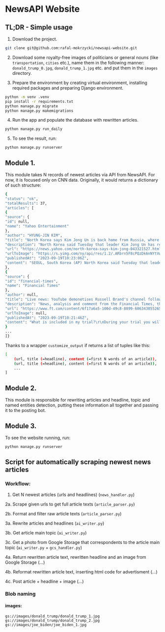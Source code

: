 # NewsAPI Website


## TL;DR - Simple usage

1. Download the project.

```bash
git clone git@github.com:rafal-mokrzycki/newsapi-website.git
```

2. Download some royalty-free images of politicians or general nouns (like `transportation`, `cities` etc.), name them in the following manner: `donald_trump_0.jpg`, `donald_trump_1.jpg` etc. and put them in the `images` directory.

3. Prepare the environment by creating virtual environment, installing required packages and preparing Django environment.

```bash
python -m venv .venv
pip install -r requirements.txt
python manage.py migrate
python manage.py makemigrations
```

4. Run the app and populate the database with rewritten articles.

```bash
python manage.py run_daily
```

5. To see the result, run:

```bash
python manage.py runserver
```

## Module 1.

This module takes N records of newest articles via API from NewsAPI. For now, it is focused only on CNN data. Originally, it would returns a dictionary of such structure:

```bash
{
"status": "ok",
"totalResults": 37,
"articles": [
{
"source": {
"id": null,
"name": "Yahoo Entertainment"
},
"author": "HYUNG-JIN KIM",
"title": "North Korea says Kim Jong Un is back home from Russia, where he deepened 'comradely' ties with Putin - Yahoo News",
"description": "North Korea said Tuesday that leader Kim Jong Un has returned home from a trip to Russia where he deepened “comradely fellowship and friendly ties” with...",
"url": "https://news.yahoo.com/north-korea-says-kim-jong-043321527.html",
"urlToImage": "https://s.yimg.com/ny/api/res/1.2/.ARbrn5F8cPQzDk6nNYtVw--/YXBwaWQ9aGlnaGxhbmRlcjt3PTEyMDA7aD03OTg-/https://media.zenfs.com/en/ap.org/7952b858d1fb02ec03b7fa7525ebd52b",
"publishedAt": "2023-09-19T10:23:06Z",
"content": "SEOUL, South Korea (AP) North Korea said Tuesday that leader Kim Jong Un has returned home from a trip to Russia where he deepened comradely fellowship and friendly ties with President Vladimir Putin… [+2628 chars]"
},
{
"source": {
"id": "financial-times",
"name": "Financial Times"
},
"author": null,
"title": "Live news: YouTube demonetises Russell Brand's channel following sexual misconduct allegations - Financial Times",
"description": "News, analysis and comment from the Financial Times, the worldʼs leading global business publication",
"url": "https://www.ft.com/content/6f17a6a5-100d-49c8-8899-606343055265",
"urlToImage": null,
"publishedAt": "2023-09-19T10:21:46Z",
"content": "What is included in my trial?\r\nDuring your trial you will have complete digital access to FT.com with everything in both of our Standard Digital and Premium Digital packages.\r\nStandard Digital includ… [+1494 chars]"
}
...
]}
```

Thanks to a wrapper `customize_output` if returns a list of tuples like this:

```bash
[
    (url, title (=headline), content (=first N words of an article)),
    (url, title (=headline), content (=first N words of an article)),
    ...
]

```

## Module 2.

This module is responsible for rewriting articles and headline, topic and named entities detection, putting these information all together and passing it to the posting bot.

## Module 3.

To see the website running, run:

```bash
python manage.py runserver
```

## Script for automatically scraping newest news articles

### Workflow:

1. Get N newest articles (urls and headlines) (`news_handler.py`)

2a. Scrape given urls to get full article texts (`article_parser.py`)

2b. Format and filter raw article texts (`article_parser.py`)

3a. Rewrite articles and headlines (`ai_writer.py`)

3b. Get article main topic (`ai_writer.py`)

3c. Get a photo from Google Storage that correspondents to the article main topic (`ai_writer.py` + `gcs_handler.py`)

4a. Return rewritten article text, rewritten headline and an image from Google Storage (...)

4b. Reformat rewritten article text, inserting html code for advertisment (...)

4c. Post article + headline + image (...)

### Blob naming

#### images:

`gs://images/donald_trump/donald_trump_1.jpg`
`gs://images/donald_trump/donald_trump_2.jpg`
`gs://images/joe_biden/joe_biden_1.jpg`
